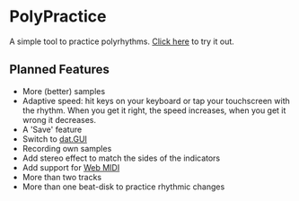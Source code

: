# PolyPractice

A simple tool to practice polyrhythms. [Click here](https://erniejunior.github.io/PolyPractice/) to try it out.

## Planned Features

* More (better) samples
* Adaptive speed: hit keys on your keyboard or tap your touchscreen with the rhythm. When you get it right, the speed increases, when you get it wrong it decreases.
* A 'Save' feature
* Switch to [dat.GUI](https://github.com/dataarts/dat.gui)
* Recording own samples
* Add stereo effect to match the sides of the indicators
* Add support for [Web MIDI](https://github.com/djipco/webmidi)
* More than two tracks
* More than one beat-disk to practice rhythmic changes
